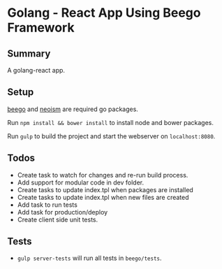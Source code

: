 # Golang - React App Using Beego Framework

## Summary  

A golang-react app. 

## Setup  
  
[beego](http://beego.me/) and [neoism](https://github.com/jmcvetta/neoism) are required go packages.  

Run `npm install && bower install` to install node and bower packages.

Run `gulp` to build the project and start the webserver on `localhost:8080`.

## Todos  

- Create task to watch for changes and re-run build process.
- Add support for modular code in dev folder. 
- Create tasks to update index.tpl when packages are installed
- Create tasks to update index.tpl when new files are created
- Add task to run tests
- Add task for production/deploy 
- Create client side unit tests. 

## Tests  

- `gulp server-tests` will run all tests in `beego/tests`.
